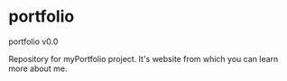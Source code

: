 # portfolio
portfolio v0.0

Repository for myPortfolio project. It's website from which you can learn more about me.

